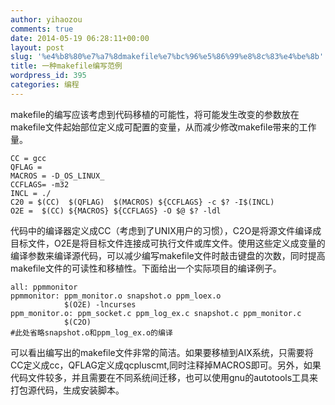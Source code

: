 ```yaml
---
author: yihaozou
comments: true
date: 2014-05-19 06:28:11+00:00
layout: post
slug: '%e4%b8%80%e7%a7%8dmakefile%e7%bc%96%e5%86%99%e8%8c%83%e4%be%8b'
title: 一种makefile编写范例
wordpress_id: 395
categories: 编程
---
```


makefile的编写应该考虑到代码移植的可能性，将可能发生改变的参数放在makefile文件起始部位定义成可配置的变量，从而减少修改makefile带来的工作量。

    
    CC = gcc
    QFLAG =
    MACROS = -D_OS_LINUX_
    CCFLAGS= -m32
    INCL = ./
    C20 = $(CC)  $(QFLAG)  $(MACROS) ${CCFLAGS} -c $? -I$(INCL)
    O2E =  $(CC) ${MACROS} ${CCFLAGS} -O $@ $? -ldl


代码中的编译器定义成CC（考虑到了UNIX用户的习惯），C2O是将源文件编译成目标文件，O2E是将目标文件连接成可执行文件或库文件。使用这些定义成变量的编译参数来编译源代码，可以减少编写makefile文件时敲击键盘的次数，同时提高makefile文件的可读性和移植性。下面给出一个实际项目的编译例子。

    
    all: ppmmonitor
    ppmmonitor: ppm_monitor.o snapshot.o ppm_loex.o
                $(O2E) -lncurses
    ppm_monitor.o: ppm_socket.c ppm_log_ex.c snapshot.c ppm_monitor.c 
                $(C2O)
    #此处省略snapshot.o和ppm_log_ex.o的编译


可以看出编写出的makefile文件非常的简洁。如果要移植到AIX系统，只需要将CC定义成cc，QFLAG定义成qcpluscmt,同时注释掉MACROS即可。另外，如果代码文件较多，并且需要在不同系统间迁移，也可以使用gnu的autotools工具来打包源代码，生成安装脚本。
